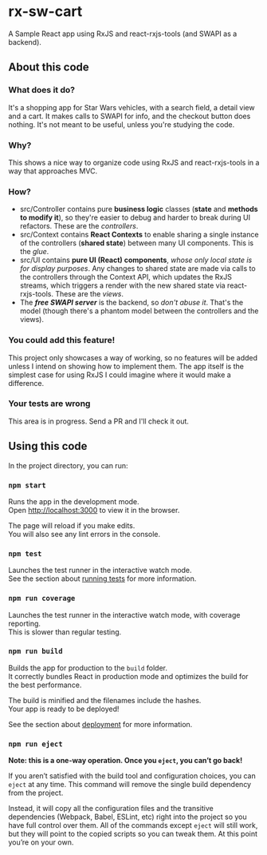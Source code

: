 # rx-sw-cart
A Sample React app using RxJS and react-rxjs-tools (and SWAPI as a backend).

## About this code

### What does it do?
It's a shopping app for Star Wars vehicles, with a search field, a detail view and a cart. It makes calls to SWAPI for info, and the checkout button does nothing. It's not meant to be useful, unless you're studying the code.

### Why?
This shows a nice way to organize code using RxJS and react-rxjs-tools in a way that approaches MVC.

### How?
- src/Controller contains pure **business logic** classes (**state** and **methods to modify it**), so they're easier to debug and harder to break during UI refactors. These are the *controllers*.
- src/Context contains **React Contexts** to enable sharing a single instance of the controllers (**shared state**) between many UI components. This is the *glue*.
- src/UI contains **pure UI (React) components**, *whose only local state is for display purposes*. Any changes to shared state are made via calls to the controllers through the Context API, which updates the RxJS streams, which triggers a render with the new shared state via react-rxjs-tools. These are the *views*.
- The ***free SWAPI server*** is the backend, so *don't abuse it*. That's the model (though there's a phantom model between the controllers and the views).

### You could add this feature!
This project only showcases a way of working, so no features will be added unless I intend on showing how to implement them. The app itself is the simplest case for using RxJS I could imagine where it would make a difference.

### Your tests are wrong
This area is in progress. Send a PR and I'll check it out.

## Using this code

In the project directory, you can run:

### `npm start`

Runs the app in the development mode.<br />
Open [http://localhost:3000](http://localhost:3000) to view it in the browser.

The page will reload if you make edits.<br />
You will also see any lint errors in the console.

### `npm test`

Launches the test runner in the interactive watch mode.<br />
See the section about [running tests](https://facebook.github.io/create-react-app/docs/running-tests) for more information.

### `npm run coverage`

Launches the test runner in the interactive watch mode, with coverage reporting.<br />
This is slower than regular testing.

### `npm run build`

Builds the app for production to the `build` folder.<br />
It correctly bundles React in production mode and optimizes the build for the best performance.

The build is minified and the filenames include the hashes.<br />
Your app is ready to be deployed!

See the section about [deployment](https://facebook.github.io/create-react-app/docs/deployment) for more information.

### `npm run eject`

**Note: this is a one-way operation. Once you `eject`, you can’t go back!**

If you aren’t satisfied with the build tool and configuration choices, you can `eject` at any time. This command will remove the single build dependency from the project.

Instead, it will copy all the configuration files and the transitive dependencies (Webpack, Babel, ESLint, etc) right into the project so you have full control over them. All of the commands except `eject` will still work, but they will point to the copied scripts so you can tweak them. At this point you’re on your own.

